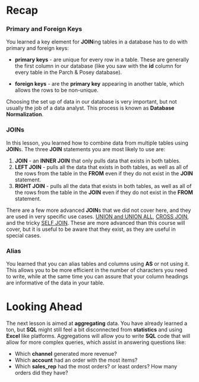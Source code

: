 # Recap

### Primary and Foreign Keys

You learned a key element for **JOIN**ing tables in a database has to do with primary and foreign keys:

* **primary keys** - are unique for every row in a table.  These are generally the first column in our database (like you saw with the **id** column for every table in the Parch & Posey database).

* **foreign keys** - are the **primary key** appearing in another table, which allows the rows to be non-unique.  

Choosing the set up of data in our database is very important, but not usually the job of a data analyst.  This process is known as **Database Normalization**.

### JOINs

In this lesson, you learned how to combine data from multiple tables using **JOIN**s.  The three **JOIN** statements you are most likely to use are:

1.  **JOIN** - an **INNER JOIN** that only pulls data that exists in both tables.
2.  **LEFT JOIN** - pulls all the data that exists in both tables, as well as all of the rows from the table in the **FROM** even if they do not exist in the **JOIN** statement.
3.  **RIGHT JOIN** - pulls all the data that exists in both tables, as well as all of the rows from the table in the **JOIN** even if they do not exist in the **FROM** statement.

There are a few more advanced **JOIN**s that we did not cover here, and they are used in very specific use cases.  [UNION and UNION ALL](https://www.w3schools.com/sql/sql_union.asp), [CROSS JOIN](http://www.w3resource.com/sql/joins/cross-join.php), and the tricky [SELF JOIN](https://www.w3schools.com/sql/sql_join_self.asp).  These are more advanced than this course will cover, but it is useful to be aware that they exist, as they are useful in special cases.

### Alias

You learned that you can alias tables and columns using **AS** or not using it.  This allows you to be more efficient in the number of characters you need to write, while at the same time you can assure that your column headings are informative of the data in your table.

# Looking Ahead

The next lesson is aimed at **aggregating** data.  You have already learned a ton, but **SQL** might still feel a bit disconnected from **statistics** and using **Excel** like platforms.  Aggregations will allow you to write **SQL** code that will allow for more complex queries, which assist in answering questions like:

* Which **channel** generated more revenue?
* Which **account** had an order with the most items?
* Which **sales_rep** had the most orders?  or least orders?  How many orders did they have?